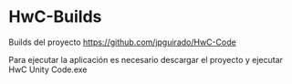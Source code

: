 # HwC-Builds
Builds del proyecto https://github.com/jpguirado/HwC-Code


Para ejecutar la aplicación es necesario descargar el proyecto y ejecutar HwC Unity Code.exe
